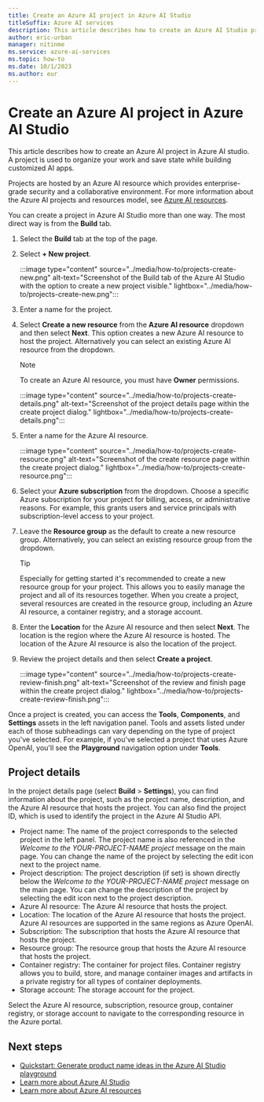 ```yaml
---
title: Create an Azure AI project in Azure AI Studio
titleSuffix: Azure AI services
description: This article describes how to create an Azure AI Studio project.
author: eric-urban
manager: nitinme
ms.service: azure-ai-services
ms.topic: how-to
ms.date: 10/1/2023
ms.author: eur
---
```


# Create an Azure AI project in Azure AI Studio

This article describes how to create an Azure AI project in Azure AI studio. A project is used to organize your work and save state while building customized AI apps. 

Projects are hosted by an Azure AI resource which provides enterprise-grade security and a collaborative environment. For more information about the Azure AI projects and resources model, see [Azure AI resources](../concepts/ai-resources.md).

You can create a project in Azure AI Studio more than one way. The most direct way is from the **Build** tab.
1. Select the **Build** tab at the top of the page.
1. Select **+ New project**.

    :::image type="content" source="../media/how-to/projects-create-new.png" alt-text="Screenshot of the Build tab of the Azure AI Studio with the option to create a new project visible." lightbox="../media/how-to/projects-create-new.png":::

1. Enter a name for the project.
1. Select **Create a new resource** from the **Azure AI resource** dropdown and then select **Next**. This option creates a new Azure AI resource to host the project. Alternatively you can select an existing Azure AI resource from the dropdown.

    > [!NOTE]
    > To create an Azure AI resource, you must have **Owner** permissions. 

    :::image type="content" source="../media/how-to/projects-create-details.png" alt-text="Screenshot of the project details page within the create project dialog." lightbox="../media/how-to/projects-create-details.png":::

1. Enter a name for the Azure AI resource. 

    :::image type="content" source="../media/how-to/projects-create-resource.png" alt-text="Screenshot of the create resource page within the create project dialog." lightbox="../media/how-to/projects-create-resource.png":::

1. Select your **Azure subscription** from the dropdown. Choose a specific Azure subscription for your project for billing, access, or administrative reasons. For example, this grants users and service principals with subscription-level access to your project.

1. Leave the **Resource group** as the default to create a new resource group. Alternatively, you can select an existing resource group from the dropdown.

    > [!TIP]
    > Especially for getting started it's recommended to create a new resource group for your project. This allows you to easily manage the project and all of its resources together. When you create a project, several resources are created in the resource group, including an Azure AI resource, a container registry, and a storage account.


1. Enter the **Location** for the Azure AI resource and then select **Next**. The location is the region where the Azure AI resource is hosted. The location of the Azure AI resource is also the location of the project. 
1. Review the project details and then select **Create a project**.

    :::image type="content" source="../media/how-to/projects-create-review-finish.png" alt-text="Screenshot of the review and finish page within the create project dialog." lightbox="../media/how-to/projects-create-review-finish.png":::


Once a project is created, you can access the **Tools**, **Components**, and **Settings** assets in the left navigation panel. Tools and assets listed under each of those subheadings can vary depending on the type of project you've selected. For example, if you've selected a project that uses Azure OpenAI, you'll see the **Playground** navigation option under **Tools**. 

## Project details

In the project details page (select **Build** > **Settings**), you can find information about the project, such as the project name, description, and the Azure AI resource that hosts the project. You can also find the project ID, which is used to identify the project in the Azure AI Studio API.

- Project name: The name of the project corresponds to the selected project in the left panel. The project name is also referenced in the *Welcome to the YOUR-PROJECT-NAME project* message on the main page. You can change the name of the project by selecting the edit icon next to the project name.
- Project description: The project description (if set) is shown directly below the *Welcome to the YOUR-PROJECT-NAME project* message on the main page. You can change the description of the project by selecting the edit icon next to the project description.
- Azure AI resource: The Azure AI resource that hosts the project. 
- Location: The location of the Azure AI resource that hosts the project. Azure AI resources are supported in the same regions as Azure OpenAI. 
- Subscription: The subscription that hosts the Azure AI resource that hosts the project.
- Resource group: The resource group that hosts the Azure AI resource that hosts the project.
- Container registry: The container for project files. Container registry allows you to build, store, and manage container images and artifacts in a private registry for all types of container deployments.
- Storage account: The storage account for the project.

Select the Azure AI resource, subscription, resource group, container registry, or storage account to navigate to the corresponding resource in the Azure portal.

## Next steps

- [Quickstart: Generate product name ideas in the Azure AI Studio playground](../quickstarts/playground-completions.md)
- [Learn more about Azure AI Studio](../what-is-ai-studio.md)
- [Learn more about Azure AI resources](../concepts/ai-resources.md)
